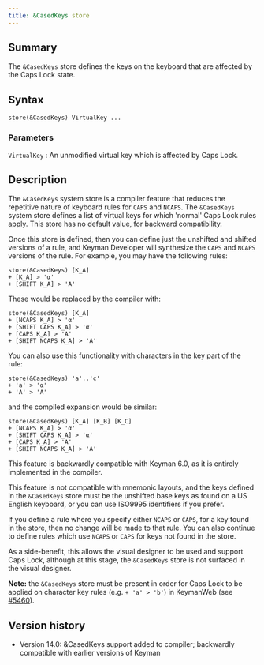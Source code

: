 ```yaml
---
title: &CasedKeys store
---
```


## Summary

The `&CasedKeys` store defines the keys on the keyboard that are affected by the
Caps Lock state.

## Syntax

```keyman
store(&CasedKeys) VirtualKey ...
```

### Parameters

`VirtualKey`
: An unmodified virtual key which is affected by Caps Lock.

## Description

The `&CasedKeys` system store is a compiler feature that reduces the repetitive
nature of keyboard rules for `CAPS` and `NCAPS`. The `&CasedKeys` system store
defines a list of virtual keys for which 'normal' Caps Lock rules apply. This
store has no default value, for backward compatibility.

Once this store is defined, then you can define just the unshifted and shifted
versions of a rule, and Keyman Developer will synthesize the `CAPS` and `NCAPS`
versions of the rule. For example, you may have the following rules:

```keyman
store(&CasedKeys) [K_A]
+ [K_A] > 'α'
+ [SHIFT K_A] > 'Α'
```

These would be replaced by the compiler with:

```keyman
store(&CasedKeys) [K_A]
+ [NCAPS K_A] > 'α'
+ [SHIFT CAPS K_A] > 'α'
+ [CAPS K_A] > 'Α'
+ [SHIFT NCAPS K_A] > 'Α'
```

You can also use this functionality with characters in the key part of the rule:

```keyman
store(&CasedKeys) 'a'..'c'
+ 'a' > 'α'
+ 'A' > 'Α'
```

and the compiled expansion would be similar:

```keyman
store(&CasedKeys) [K_A] [K_B] [K_C]
+ [NCAPS K_A] > 'α'
+ [SHIFT CAPS K_A] > 'α'
+ [CAPS K_A] > 'Α'
+ [SHIFT NCAPS K_A] > 'Α'
```

This feature is backwardly compatible with Keyman 6.0, as it is entirely
implemented in the compiler.

This feature is not compatible with mnemonic layouts, and the keys defined in
the `&CasedKeys` store must be the unshifted base keys as found on a US English
keyboard, or you can use ISO9995 identifiers if you prefer.

If you define a rule where you specify either `NCAPS` or `CAPS`, for a key found
in the store, then no change will be made to that rule. You can also continue to
define rules which use `NCAPS` or `CAPS` for keys not found in the store.

As a side-benefit, this allows the visual designer to be used and support Caps
Lock, although at this stage, the `&CasedKeys` store is not surfaced in the
visual designer.

**Note:** the `&CasedKeys` store must be present in order for Caps Lock to be
applied on character key rules (e.g. `+ 'a' > 'b'`) in KeymanWeb (see
[#5460](https://github.com/keymanapp/keyman/issues/5460#issuecomment-966602098)).

## Version history

* Version 14.0: &CasedKeys support added to compiler; backwardly compatible with
  earlier versions of Keyman
